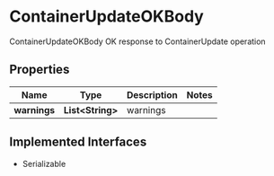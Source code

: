 

# ContainerUpdateOKBody

ContainerUpdateOKBody OK response to ContainerUpdate operation

## Properties

Name | Type | Description | Notes
------------ | ------------- | ------------- | -------------
**warnings** | **List&lt;String&gt;** | warnings | 


## Implemented Interfaces

* Serializable


